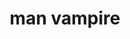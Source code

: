 ---
layout: people&body
title: man vampire
emoji: man_vampire
permalink: 🧛‍♂️.html
image: assets/img/3moji/man_vampire.png
---